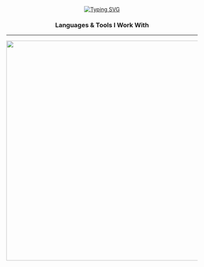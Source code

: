 
<p align="center">
  <a href="https://git.io/typing-svg">
    <img src="https://readme-typing-svg.demolab.com?size=27&width=500&lines=Hello%20There!+I'm%20Arunima" alt="Typing SVG">
  </a>
</p>


<h3 align="center">Languages & Tools I Work With</h3>
<p align="center">
  <hr width="100%">
</p>

<p align="center">
  <a href="https://skillicons.dev">
    <img src="https://skillicons.dev/icons?i=java,js,python,c,html,css,react,mongodb,express,nodejs,figma,mysql,nodejs,node" width="580" />
  </a>
</p>



